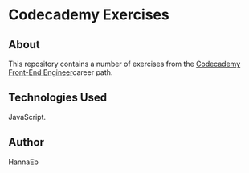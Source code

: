 # Codecademy Exercises

## About 

This repository contains a number of exercises from the [Codecademy Front-End Engineer](https://www.codecademy.com/learn/paths/front-end-engineer-career-path)career path.


## Technologies Used

JavaScript.


## Author

HannaEb




